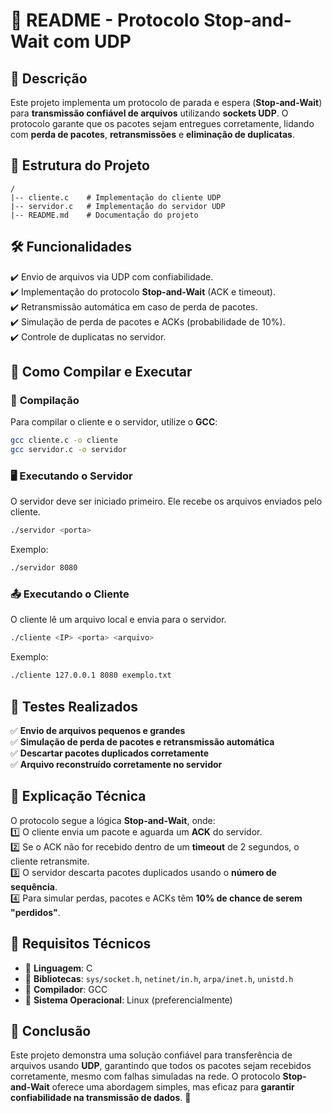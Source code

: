 # 📄 **README - Protocolo Stop-and-Wait com UDP**  

## 📌 **Descrição**  
Este projeto implementa um protocolo de parada e espera (**Stop-and-Wait**) para **transmissão confiável de arquivos** utilizando **sockets UDP**. O protocolo garante que os pacotes sejam entregues corretamente, lidando com **perda de pacotes**, **retransmissões** e **eliminação de duplicatas**.  

## 📂 **Estrutura do Projeto**  
```
/
|-- cliente.c    # Implementação do cliente UDP
|-- servidor.c   # Implementação do servidor UDP
|-- README.md    # Documentação do projeto
```

## 🛠 **Funcionalidades**  
✔️ Envio de arquivos via UDP com confiabilidade.  
✔️ Implementação do protocolo **Stop-and-Wait** (ACK e timeout).  
✔️ Retransmissão automática em caso de perda de pacotes.  
✔️ Simulação de perda de pacotes e ACKs (probabilidade de 10%).  
✔️ Controle de duplicatas no servidor.  

## 🚀 **Como Compilar e Executar**  

### 🔧 **Compilação**  
Para compilar o cliente e o servidor, utilize o **GCC**:  
```bash
gcc cliente.c -o cliente
gcc servidor.c -o servidor
```

### 🖥 **Executando o Servidor**  
O servidor deve ser iniciado primeiro. Ele recebe os arquivos enviados pelo cliente.  
```bash
./servidor <porta>
```
Exemplo:  
```bash
./servidor 8080
```

### 📤 **Executando o Cliente**  
O cliente lê um arquivo local e envia para o servidor.  
```bash
./cliente <IP> <porta> <arquivo>
```
Exemplo:  
```bash
./cliente 127.0.0.1 8080 exemplo.txt
```

## 🔬 **Testes Realizados**  
✅ **Envio de arquivos pequenos e grandes**  
✅ **Simulação de perda de pacotes e retransmissão automática**  
✅ **Descartar pacotes duplicados corretamente**  
✅ **Arquivo reconstruído corretamente no servidor**  

## 📖 **Explicação Técnica**  
O protocolo segue a lógica **Stop-and-Wait**, onde:  
1️⃣ O cliente envia um pacote e aguarda um **ACK** do servidor.  
2️⃣ Se o ACK não for recebido dentro de um **timeout** de 2 segundos, o cliente retransmite.  
3️⃣ O servidor descarta pacotes duplicados usando o **número de sequência**.  
4️⃣ Para simular perdas, pacotes e ACKs têm **10% de chance de serem "perdidos"**.  

## 📜 **Requisitos Técnicos**  
- 🔹 **Linguagem**: C  
- 🔹 **Bibliotecas**: `sys/socket.h`, `netinet/in.h`, `arpa/inet.h`, `unistd.h`  
- 🔹 **Compilador**: GCC  
- 🔹 **Sistema Operacional**: Linux (preferencialmente)  

## 📝 **Conclusão**  
Este projeto demonstra uma solução confiável para transferência de arquivos usando **UDP**, garantindo que todos os pacotes sejam recebidos corretamente, mesmo com falhas simuladas na rede. O protocolo **Stop-and-Wait** oferece uma abordagem simples, mas eficaz para **garantir confiabilidade na transmissão de dados**. 🚀
